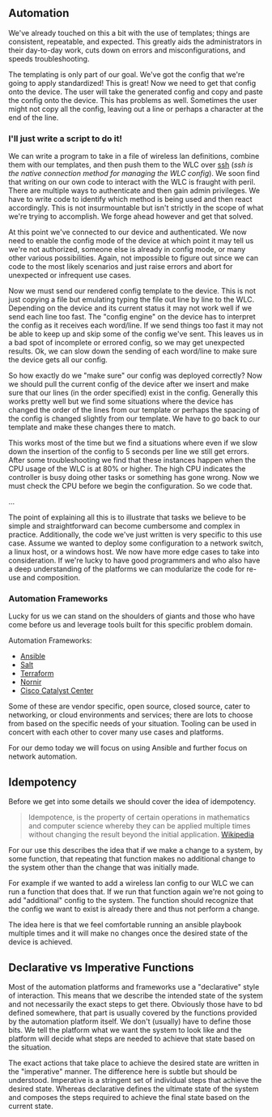 ## Automation

We've already touched on this a bit with the use of templates; things are consistent, repeatable, and expected.  This 
greatly aids the administrators in their day-to-day work, cuts down on errors and misconfigurations, and speeds 
troubleshooting.   

The templating is only part of our goal. We've got the config that we're going to apply standardized!  This is great!
Now we need to get that config onto the device.  The user will take the generated config and copy and paste the config
onto the device.  This has problems as well.  Sometimes the user might not copy all the config, leaving out a line or
perhaps a character at the end of the line.  

### I'll just write a script to do it!

We can write a program to take in a file of wireless lan definitions, combine them with our templates, and then push
them to the WLC over [ssh](https://www.openssh.com/) (_ssh is the native connection method for managing the WLC 
config_).  We soon find that writing on our own code to interact with the WLC is fraught with peril.  There are multiple
ways to authenticate and then gain admin privileges.  We have to write code to identify which method is being used
and then react accordingly.  This is not insurmountable but isn't strictly in the scope of what we're trying to 
accomplish.  We forge ahead however and get that solved.   

At this point we've connected to our device and authenticated.  We now need to enable the config mode of the device at
which point it may tell us we're not authorized, someone else is already in config mode, or many other various
possibilities.  Again, not impossible to figure out since we can code to the most likely scenarios and just raise errors
and abort for unexpected or infrequent use cases.   

Now we must send our rendered config template to the device.  This is not just copying a file but emulating typing the
file out line by line to the WLC.  Depending on the device and its current status it may not work well if we send each
line too fast.  The "config engine" on the device has to interpret the config as it receives each word/line.  If we send
things too fast it may not be able to keep up and skip some of the config we've sent.  This leaves us in a bad spot of 
incomplete or errored config, so we may get unexpected results.  Ok, we can slow down the sending of each word/line to
make sure the device gets all our config.  

So how exactly do we "make sure" our config was deployed correctly?  Now we should pull the current config of the device
after we insert and make sure that our lines (in the order specified) exist in the config.  Generally this works pretty
well but we find some situations where the device has changed the order of the lines from our template or perhaps the
spacing of the config is changed slightly from our template.  We have to go back to our template and make these changes
there to match.   

This works most of the time but we find a situations where even if we slow down the insertion of the config to 5 seconds
per line we still get errors.  After some troubleshooting we find that these instances happen when the CPU usage of the
WLC is at 80% or higher.  The high CPU indicates the controller is busy doing other tasks or something has gone wrong.
Now we must check the CPU before we begin the configuration.  So we code that.

...

The point of explaining all this is to illustrate that tasks we believe to be simple and straightforward can become
cumbersome and complex in practice.   Additionally, the code we've just written is very specific to this use case.
Assume we wanted to deploy some configuration to a network switch, a linux host, or a windows host.  We now have more
edge cases to take into consideration.  If we're lucky to have good programmers and who also have a deep understanding
of the platforms we can modularize the code for re-use and composition.

### Automation Frameworks

Lucky for us we can stand on the shoulders of giants and those who have come before us and leverage tools built for this 
specific problem domain.

Automation Frameworks:
 - [Ansible](https://docs.ansible.com/ansible/latest/getting_started/introduction.html)
 - [Salt](https://docs.saltproject.io/en/master/topics/tutorials/walkthrough.html#salt-in-10-minutes/)
 - [Terraform](https://www.terraform.io/)
 - [Nornir](https://nornir.readthedocs.io/en/latest/)
 - [Cisco Catalyst Center](https://www.cisco.com/site/us/en/products/networking/catalyst-center/index.html)

Some of these are vendor specific, open source, closed source, cater to networking, or cloud environments and services;
there are lots to choose from based on the specific needs of your situation.  Tooling can be used in concert with each
other to cover many use cases and platforms.

For our demo today we will focus on using Ansible and further focus on network automation.

## Idempotency

Before we get into some details we should cover the idea of idempotency.

> Idempotence, is the property of certain operations in mathematics and computer science whereby they can be applied
> multiple times without changing the result beyond the initial application.
[Wikipedia](https://en.wikipedia.org/wiki/Idempotence)

For our use this describes the idea that if we make a change to a system, by some function, that repeating that function
makes no additional change to the system other than the change that was initially made.  

For example if we wanted to add a wireless lan config to our WLC we can run a function that does that.  If we run that
function again we're not going to add "additional" config to the system.  The function should recognize that the config
we want to exist is already there and thus not perform a change.   

The idea here is that we feel comfortable running an ansible playbook multiple times and it will make no changes once
the desired state of the device is achieved.

## Declarative vs Imperative Functions

Most of the automation platforms and frameworks use a "declarative" style of interaction.  This means that we describe
the intended state of the system and not necessarily the exact steps to get there.  Obviously those have to bd defined
somewhere, that part is usually covered by the functions provided by the automation platform itself.  We don't (usually)
have to define those bits.  We tell the platform what we want the system to look like and the platform will decide what
steps are needed to achieve that state based on the situation.   

The exact actions that take place to achieve the desired state are written in the "imperative" manner.  The difference 
here is subtle but should be understood. Imperative is a stringent set of individual steps that achieve the desired
state.  Whereas declarative defines the ultimate state of the system and composes the steps required to achieve the final
state based on the current state.
